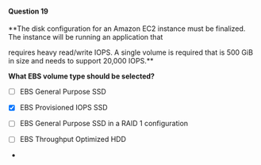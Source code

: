 #### Question  19


**The disk configuration for an Amazon EC2 instance must be finalized. The instance will be running an application that

requires heavy read/write IOPS. A single volume is required that is 500 GiB in size and needs to support 20,000 IOPS.**


**What EBS volume type should be selected?**


- [ ] EBS General Purpose SSD


- [x] EBS Provisioned IOPS SSD


- [ ] EBS General Purpose SSD in a RAID 1 configuration


- [ ] EBS Throughput Optimized HDD


*
